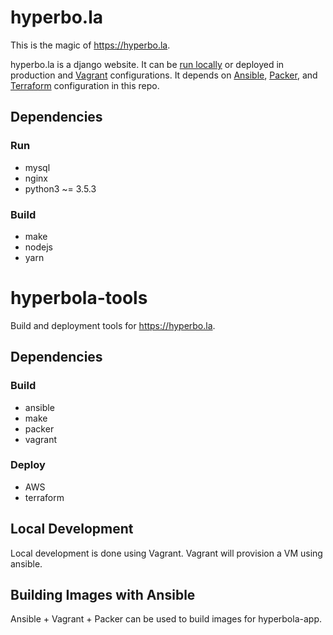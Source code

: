 # hyperbo.la

This is the magic of <https://hyperbo.la>.

hyperbo.la is a django website. It can be [run locally](/doc/local-development.md)
or deployed in production and [Vagrant](/Vagrantfile) configurations. It depends on [Ansible](/ansible),
[Packer](/packer), and [Terraform](/terraform) configuration in this repo.

## Dependencies

### Run

* mysql
* nginx
* python3 ~= 3.5.3

### Build

* make
* nodejs
* yarn

# hyperbola-tools

Build and deployment tools for <https://hyperbo.la>.

## Dependencies

### Build

* ansible
* make
* packer
* vagrant

### Deploy

* AWS
* terraform

## Local Development

Local development is done using Vagrant. Vagrant will provision a VM using
ansible.

## Building Images with Ansible

Ansible + Vagrant + Packer can be used to build images for hyperbola-app.
